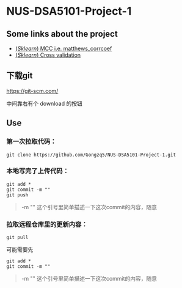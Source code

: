# NUS-DSA5101-Project-1


## Some links about the project

* [(*Sklearn*) MCC i.e. matthews_corrcoef](https://scikit-learn.org/stable/modules/generated/sklearn.metrics.matthews_corrcoef.html#sklearn.metrics.matthews_corrcoef)
* [(*Sklearn*) Cross validation](https://scikit-learn.org/stable/modules/cross_validation.html)

## 下载git

https://git-scm.com/

中间靠右有个 download 的按钮

## Use

### 第一次拉取代码：
```
git clone https://github.com/Gongzq5/NUS-DSA5101-Project-1.git
```
### 本地写完了上传代码：

```
git add *
git commit -m ""
git push
```

> -m "" 这个引号里简单描述一下这次commit的内容，随意

### 拉取远程仓库里的更新内容：
```
git pull
```
可能需要先 
```
git add *
git commit -m ""
```
> -m "" 这个引号里简单描述一下这次commit的内容，随意
